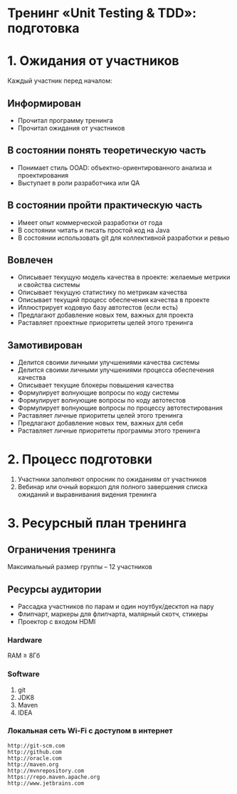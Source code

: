 # Тренинг «Unit Testing & TDD»: подготовка

# 1. Ожидания от участников
Каждый участник перед началом:

## Информирован
- Прочитал программу тренинга
- Прочитал ожидания от участников

## В состоянии понять теоретическую часть
- Понимает стиль OOAD: объектно-ориентированного анализа и проектирования
- Выступает в роли разработчика или QA

## В состоянии пройти практическую часть
- Имеет опыт коммерческой разработки от года
- В состоянии читать и писать простой код на Java
- В состоянии использовать git для коллективной разработки и ревью

## Вовлечен
- Описывает текущую модель качества в проекте: желаемые метрики и свойства системы
- Описывает текущую статистику по метрикам качества
- Описывает текущий процесс обеспечения качества в проекте
- Иллюстрирует кодовую базу автотестов (если есть)
- Предлагают добавление новых тем, важных для проекта
- Раставляет проектные приоритеты целей этого тренинга

## Замотивирован
- Делится своими личными улучшениями качества системы
- Делится своими личными улучшениями процесса обеспечения качества
- Описывает текущие блокеры повышения качества
- Формулирует волнующие вопросы по коду системы
- Формулирует волнующие вопросы по коду автотестов
- Формулирует волнующие вопросы по процессу автотестирования
- Раставляет личные приоритеты целей этого тренинга
- Предлагают добавление новых тем, важных для себя
- Раставляет личные приоритеты программы этого тренинга

# 2. Процесс подготовки
1. Участники заполняют опросник по ожиданиям от участников
2. Вебинар или очный воркшоп для полного завершения списка ожиданий и выравнивания видения тренинга

# 3. Ресурсный план тренинга
## Ограничения тренинга
Максимальный размер группы – 12 участников

## Ресурсы аудитории
- Рассадка участников по парам и один ноутбук/десктоп на пару
- Флипчарт, маркеры для флипчарта, малярный скотч, стикеры
- Проектор с входом HDMI

### Hardware
RAM ≥ 8Гб

### Software 
1.	git
1.	JDK8
1.	Maven
1.	IDEA

### Локальная сеть Wi-Fi с доступом в интернет
```
http://git-scm.com
http://github.com
http://oracle.com
http://maven.org
http://mvnrepository.com
https://repo.maven.apache.org
http://www.jetbrains.com
```
